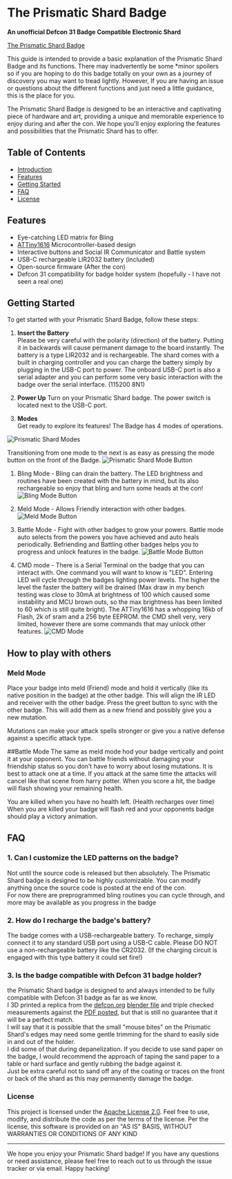 # The Prismatic Shard Badge
**An unofficial Defcon 31 Badge Compatible Electronic Shard**

[The Prismatic Shard Badge](https://www.cybercircuitry.com/)


This guide is intended to provide a basic explanation of the Prismatic Shard Badge and its functions.  There may inadvertently be some *minor spoilers
so if you are hoping to do this badge totally on your own as a journey of discovery you may want to tread lightly.
However, If you are having an issue or questions about the different functions and just need a little guidance, this is the place for you. 

The Prismatic Shard Badge is designed to be an interactive and captivating piece of hardware and art, providing a unique and memorable experience to enjoy during and after the con. We hope you'll enjoy exploring the features and possibilities that the Prismatic Shard has to offer.

## Table of Contents
- [Introduction](#prismatic-shard---defcon-31-electronic-badge)
- [Features](#features)
- [Getting Started](#getting-started)
- [FAQ](#faq)
- [License](#license)

## Features

- Eye-catching LED matrix for Bling
- [ATTiny1616](https://www.microchip.com/en-us/product/ATTINY1616) Microcontroller-based design
- Interactive buttons and Social IR Communicator and Battle system
- USB-C rechargeable LIR2032 battery (included)
- Open-source firmware (After the con)
- Defcon 31 compatibility for badge holder system (hopefully - I have not seen a real one)

## Getting Started

To get started with your Prismatic Shard Badge, follow these steps:

1. **Insert the Battery**  
Please be very careful with the polarity (direction) of the battery.  Putting it in backwards will cause permanent damage to the board instantly.
The battery is a type LIR2032 and is rechargeable.  The shard comes with a built in charging controller and you can charge the battery simply by plugging in the USB-C port to power.
The onboard USB-C port is also a serial adapter and you can perform some very basic interaction with the badge over the serial interface.  (115200 8N1)

2. **Power Up** 
Turn on your Prismatic Shard badge.  The power switch is located next to the USB-C port. 

3. **Modes**  
Get ready to explore its features! The Badge has 4 modes of operations.

![Prismatic Shard Modes](https://github.com/DarthDebugger/DC31_Prismatic_Shard/blob/main/includes/media/Modes.png)

Transitioning from one mode to the next is as easy as pressing the mode button on the front of the Badge.
![Prismatic Shard Mode Button](https://github.com/DarthDebugger/DC31_Prismatic_Shard/blob/main/includes/media/mode_Btn.PNG)

1. Bling Mode - 
Bling can drain the battery.  The LED brightness and routines have been created with the battery in mind, but its also rechargeable so enjoy that bling and turn some heads at the con!
![Bling Mode Button](https://github.com/DarthDebugger/DC31_Prismatic_Shard/blob/main/includes/media/Bling_action_btn.PNG)

2. Meld Mode - Allows Friendly interaction with other badges.
![Meld Mode Button](https://github.com/DarthDebugger/DC31_Prismatic_Shard/blob/main/includes/media/Meld_Greet.PNG)

3. Battle Mode - Fight with other badges to grow your powers.
Battle mode auto selects from the powers you have achieved and auto heals periodically. Befriending and Battling other badges helps you to progress and unlock features in the badge.
![Battle Mode Button](https://github.com/DarthDebugger/DC31_Prismatic_Shard/blob/main/includes/media/Battle_Btn.PNG)


4. CMD mode - 
There is a Serial Terminal on the badge that you can interact with.
One command you will want to know is  "LED".  Entering LED will cycle through the badges lighting power levels.  The higher the level the faster the battery will be drained (Max draw in my bench testing was close to 30mA at brightness of 100 which caused some instability and MCU brown outs, so the max brightness has been limited to 60 which is still quite bright). 
The ATTiny1616 has a whopping 16kb of Flash, 2k of sram and a 256 byte EEPROM.  the CMD shell very, very limited, however there are some commands that may unlock other features.
![CMD Mode](https://github.com/DarthDebugger/DC31_Prismatic_Shard/blob/main/Photos/14%20CMD%20mode.PNG)



## How to play with others

### Meld Mode
Place your badge into meld (Friend) mode and hold it vertically (like its native position in the badge) at the other badge. This will align the IR LED and receiver with the other badge.
Press the greet button to sync with the other badge. This will add them as a new friend and possibly give you a new mutation.

Mutations can make your attack spells stronger or give you a native defense against a specific attack type.

##Battle Mode
The same as meld mode hod your badge vertically and point it at your opponent.  You can battle friends without damaging your friendship status so you don’t have to worry about losing mutations.
It is best to attack one at a time.  If you attack at the same time the attacks will cancel like that scene from harry potter.
When you score a hit, the badge will flash showing your remaining health.

You are killed when you have no health left.  (Health recharges over time)
When you are killed your badge will flash red and your opponents badge should play a victory animation.


## FAQ


### **1. Can I customize the LED patterns on the badge?**
Not until the source code is released but then absolutely.  The Prismatic Shard badge is designed to be highly customizable. You can modify anything once the source code is posted at the end of the con.  
For now there are preprogrammed bling routines you can cycle through, and more may be available as you progress in the badge

### **2. How do I recharge the badge's battery?**
The badge comes with a USB-rechargeable battery. To recharge, simply connect it to any standard USB port using a USB-C cable.
Please DO NOT use a non-rechargeable battery like the CR2032.  (If the charging circuit is engaged with this type battery it could set fire!)

### **3. Is the badge compatible with Defcon 31 badge holder?**
the Prismatic Shard badge is designed to and always intended to be fully compatible with Defcon 31 badge as far as we know.  
I 3D printed a replica from the [defcon.org](https://media.defcon.org/DEF%20CON%2031/DEF%20CON%2031%20badge/) [blender file](https://media.defcon.org/DEF%20CON%2031/DEF%20CON%2031%20badge/DC31BADGE-CHAMBER.blend) and triple checked measurements against the [PDF posted](https://media.defcon.org/DEF%20CON%2031/DEF%20CON%2031%20badge/Badge%20Add-On.pdf), but that is still no guarantee that it will be a perfect match.  
I will say that it is possible that the small "mouse bites" on the Prismatic Shard's edges may need some gentle trimming for the shard to easily side in and out of the holder.  
I did some of that during depanelization.  If you decide to use sand paper on the badge, I would recommend the approach of taping the sand paper to a table or hard surface and gently rubbing the badge against it.  
Just be extra careful not to sand off any of the coating or traces on the front or back of the shard as this may permanently damage the badge.


### License

This project is licensed under the [Apache License 2.0](LICENSE). Feel free to use, modify, and distribute the code as per the terms of the license. Per the license, this software is provided on an "AS IS" BASIS, WITHOUT WARRANTIES OR CONDITIONS OF ANY KIND

---

We hope you enjoy your Prismatic Shard badge! If you have any questions or need assistance, please feel free to reach out to us through the issue tracker or via email. Happy hacking!
